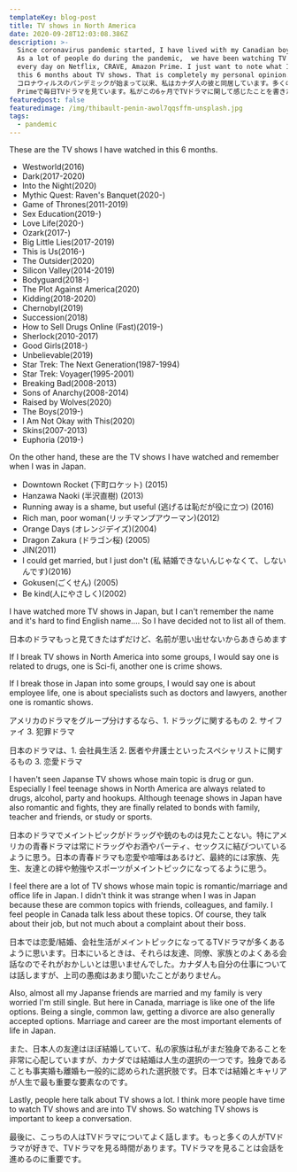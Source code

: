 ```yaml
---
templateKey: blog-post
title: TV shows in North America
date: 2020-09-28T12:03:08.386Z
description: >-
  Since coronavirus pandemic started, I have lived with my Canadian boyfriend.
  As a lot of people do during the pandemic,  we have been watching TV shows
  every day on Netflix, CRAVE, Amazon Prime. I just want to note what I felt in
  this 6 months about TV shows. That is completely my personal opinion.
  コロナウィルスのパンデミックが始まって以来、私はカナダ人の彼と同居しています。多くの人がしているように、私達もNetflix, CRAVE, Amazon
  Primeで毎日TVドラマを見ています。私がこの6ヶ月でTVドラマに関して感じたことを書きたいと思います。あくまでもこれは個人的な意見です。
featuredpost: false
featuredimage: /img/thibault-penin-awol7qqsffm-unsplash.jpg
tags:
  - pandemic
---
```

These are the TV shows I have watched in this 6 months.

* Westworld(2016)
* Dark(2017-2020)
* Into the Night(2020)
* Mythic Quest: Raven's Banquet(2020-)
* Game of Thrones(2011-2019)
* Sex Education(2019-)
* Love Life(2020-)
* Ozark(2017-)
* Big Little Lies(2017-2019)
* This is Us(2016-)
* The Outsider(2020)
* Silicon Valley(2014-2019)
* Bodyguard(2018-)
* The Plot Against America(2020)
* Kidding(2018-2020)
* Chernobyl(2019)
* Succession(2018)
* How to Sell Drugs Online (Fast)(2019-)
* Sherlock(2010-2017)
* Good Girls(2018-)
* Unbelievable(2019)
* Star Trek: The Next Generation(1987-1994)
* Star Trek: Voyager(1995-2001)
* Breaking Bad(2008-2013)
* Sons of Anarchy(2008-2014)
* Raised by Wolves(2020)
* The Boys(2019-)
* I Am Not Okay with This(2020)
* Skins(2007-2013)
* Euphoria (2019-)

On the other hand, these are the TV shows I have watched and remember when I was in Japan.

* Downtown Rocket (下町ロケット) (2015)
* Hanzawa Naoki (半沢直樹) (2013)
* Running away is a shame, but useful (逃げるは恥だが役に立つ) (2016)
* Rich man, poor woman(リッチマンプアウーマン)(2012)
* Orange Days (オレンジデイズ)(2004)
* Dragon Zakura (ドラゴン桜) (2005)
* JIN(2011)
* I could get married, but I just don't (私 結婚できないんじゃなくて、しないんです)(2016)
* Gokusen(ごくせん) (2005)
* Be kind(人にやさしく)(2002)

I have watched more TV shows in Japan, but I can't remember the name and it's hard to find English name.... So I have decided not to list all of them.

日本のドラマもっと見てきたはずだけど、名前が思い出せないからあきらめます

If I break TV shows in North America into some groups, I would say one is related to drugs, one is Sci-fi, another one is crime shows. 

If I break those in Japan into some groups, I would say one is about employee life, one is about specialists such as doctors and lawyers, another one is romantic shows. 

アメリカのドラマをグループ分けするなら、1. ドラッグに関するもの 2. サイファイ 3. 犯罪ドラマ

日本のドラマは、1. 会社員生活 2. 医者や弁護士といったスペシャリストに関するもの 3. 恋愛ドラマ

I haven't seen Japanse TV shows whose main topic is drug or gun. Especially I feel teenage shows in North America are always related to drugs, alcohol, party and hookups. Although teenage shows in Japan have also romantic and fights, they are finally related to bonds with family, teacher and friends, or study or sports. 

日本のドラマでメイントピックがドラッグや銃のものは見たことない。特にアメリカの青春ドラマは常にドラッグやお酒やパーティ、セックスに結びついているように思う。日本の青春ドラマも恋愛や喧嘩はあるけど、最終的には家族、先生、友達との絆や勉強やスポーツがメイントピックになってるように思う。

I feel there are a lot of TV shows whose main topic is romantic/marriage and office life in Japan. I didn't think it was strange when I was in Japan because these are common topics with friends, colleagues, and family.  I feel people in Canada talk less about these topics. Of course, they talk about their job, but not much about a complaint about their boss. 

日本では恋愛/結婚、会社生活がメイントピックになってるTVドラマが多くあるように思います。日本にいるときは、それらは友達、同僚、家族とのよくある会話なのでそれがおかしいとは思いませんでした。カナダ人も自分の仕事については話しますが、上司の愚痴はあまり聞いたことがありません。

Also, almost all my Japanse friends are married and my family is very worried I'm still single. But here in Canada, marriage is like one of the life options. Being a single, common law, getting a divorce are also generally accepted options. Marriage and career are the most important elements of life in Japan.

また、日本人の友達はほぼ結婚していて、私の家族は私がまだ独身であることを非常に心配していますが、カナダでは結婚は人生の選択の一つです。独身であることも事実婚も離婚も一般的に認められた選択肢です。日本では結婚とキャリアが人生で最も重要な要素なのです。

Lastly, people here talk about TV shows a lot. I think more people have time to watch TV shows and are into TV shows. So watching TV shows is important to keep a conversation. 

最後に、こっちの人はTVドラマについてよく話します。もっと多くの人がTVドラマが好きで、TVドラマを見る時間があります。TVドラマを見ることは会話を進めるのに重要です。
